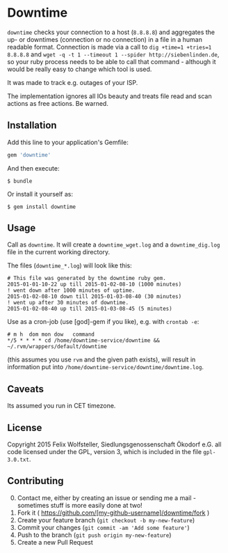 # Downtime

`downtime` checks your connection to a host (`8.8.8.8`) and aggregates the up- or downtimes (connection or no connection) in  a file in a human readable format.  Connection is made via a call to `dig +time=1 +tries=1 8.8.8.8` and `wget -q -t 1 --timeout 1 --spider http://siebenlinden.de`, so your ruby process needs to be able to call that command - although it would be really easy to change which tool is used.

It was made to track e.g. outages of your ISP.

The implementation ignores all IOs beauty and treats file read and scan actions as free actions.  Be warned.

## Installation

Add this line to your application's Gemfile:

```ruby
gem 'downtime'
```

And then execute:

    $ bundle

Or install it yourself as:

    $ gem install downtime

## Usage

Call as `downtime`.
It will create a `downtime_wget.log` and a `downtime_dig.log` file in the current working directory.

The files (`downtime_*.log`) will look like this:

    # This file was generated by the downtime ruby gem.
    2015-01-01-10-22 up till 2015-01-02-08-10 (1000 minutes)
    ! went down after 1000 minutes of uptime.
    2015-01-02-08-10 down till 2015-01-03-08-40 (30 minutes)
    ! went up after 30 minutes of downtime.
    2015-01-02-08-40 up till 2015-01-03-08-45 (5 minutes)

Use as a cron-job (use [god]-gem if you like), e.g. with `crontab -e`:

    # m h  dom mon dow   command
    */5 * * * * cd /home/downtime-service/downtime && ~/.rvm/wrappers/default/downtime

(this assumes you use `rvm` and the given path exists), will result in information put into `/home/downtime-service/downtime/downtime.log`.


## Caveats

Its assumed you run in CET timezone.

## License

Copyright 2015 Felix Wolfsteller, Siedlungsgenossenschaft Ökodorf e.G.
all code licensed under the GPL, version 3, which is included in the file `gpl-3.0.txt`.

## Contributing

0. Contact me, either by creating an issue or sending me a mail - sometimes stuff is more easily done at two!
1. Fork it ( https://github.com/[my-github-username]/downtime/fork )
2. Create your feature branch (`git checkout -b my-new-feature`)
3. Commit your changes (`git commit -am 'Add some feature'`)
4. Push to the branch (`git push origin my-new-feature`)
5. Create a new Pull Request
